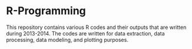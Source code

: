 R-Programming
================
This repository contains various R codes and their outputs that are written 
during 2013-2014. The codes are written for data extraction, data processing, 
data modeling, and plotting purposes.  

